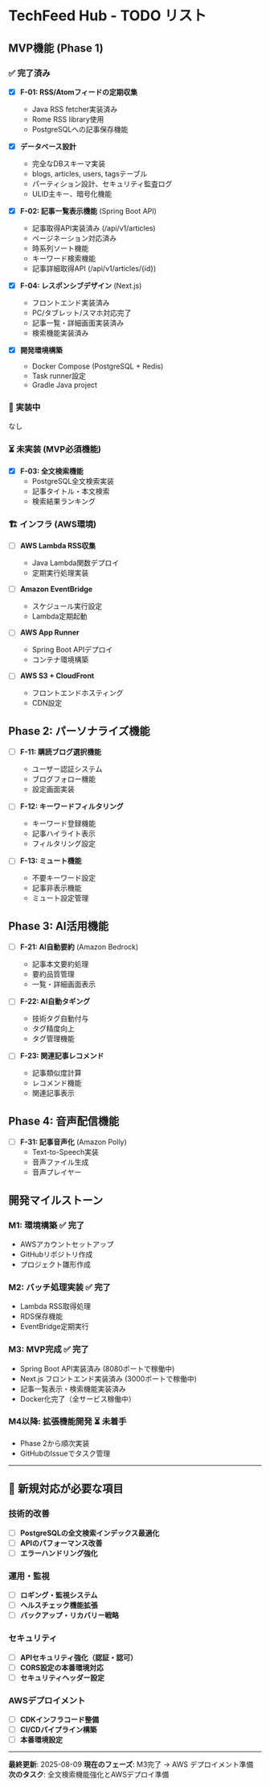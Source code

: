 # TechFeed Hub - TODO リスト

## MVP機能 (Phase 1)

### ✅ 完了済み

- [x] **F-01: RSS/Atomフィードの定期収集**
  - Java RSS fetcher実装済み
  - Rome RSS library使用
  - PostgreSQLへの記事保存機能

- [x] **データベース設計**
  - 完全なDBスキーマ実装
  - blogs, articles, users, tagsテーブル
  - パーティション設計、セキュリティ監査ログ
  - ULID主キー、暗号化機能

- [x] **F-02: 記事一覧表示機能** (Spring Boot API)
  - 記事取得API実装済み (/api/v1/articles)
  - ページネーション対応済み
  - 時系列ソート機能
  - キーワード検索機能
  - 記事詳細取得API (/api/v1/articles/{id})

- [x] **F-04: レスポンシブデザイン** (Next.js)
  - フロントエンド実装済み
  - PC/タブレット/スマホ対応完了
  - 記事一覧・詳細画面実装済み
  - 検索機能実装済み

- [x] **開発環境構築**
  - Docker Compose (PostgreSQL + Redis)
  - Task runner設定
  - Gradle Java project

### 🔄 実装中

なし

### ⏳ 未実装 (MVP必須機能)

- [x] **F-03: 全文検索機能**
  - PostgreSQL全文検索実装
  - 記事タイトル・本文検索
  - 検索結果ランキング


### 🏗️ インフラ (AWS環境)

- [ ] **AWS Lambda RSS収集**
  - Java Lambda関数デプロイ
  - 定期実行処理実装

- [ ] **Amazon EventBridge**
  - スケジュール実行設定
  - Lambda定期起動

- [ ] **AWS App Runner**
  - Spring Boot APIデプロイ
  - コンテナ環境構築

- [ ] **AWS S3 + CloudFront**
  - フロントエンドホスティング
  - CDN設定

## Phase 2: パーソナライズ機能

- [ ] **F-11: 購読ブログ選択機能**
  - ユーザー認証システム
  - ブログフォロー機能
  - 設定画面実装

- [ ] **F-12: キーワードフィルタリング**
  - キーワード登録機能
  - 記事ハイライト表示
  - フィルタリング設定

- [ ] **F-13: ミュート機能**
  - 不要キーワード設定
  - 記事非表示機能
  - ミュート設定管理

## Phase 3: AI活用機能

- [ ] **F-21: AI自動要約** (Amazon Bedrock)
  - 記事本文要約処理
  - 要約品質管理
  - 一覧・詳細画面表示

- [ ] **F-22: AI自動タギング**
  - 技術タグ自動付与
  - タグ精度向上
  - タグ管理機能

- [ ] **F-23: 関連記事レコメンド**
  - 記事類似度計算
  - レコメンド機能
  - 関連記事表示

## Phase 4: 音声配信機能

- [ ] **F-31: 記事音声化** (Amazon Polly)
  - Text-to-Speech実装
  - 音声ファイル生成
  - 音声プレイヤー

## 開発マイルストーン

### M1: 環境構築 ✅ 完了
- AWSアカウントセットアップ
- GitHubリポジトリ作成
- プロジェクト雛形作成

### M2: バッチ処理実装 ✅ 完了
- Lambda RSS取得処理
- RDS保存機能
- EventBridge定期実行

### M3: MVP完成 ✅ 完了
- Spring Boot API実装済み (8080ポートで稼働中)
- Next.js フロントエンド実装済み (3000ポートで稼働中)
- 記事一覧表示・検索機能実装済み
- Docker化完了（全サービス稼働中）

### M4以降: 拡張機能開発 ⏳ 未着手
- Phase 2から順次実装
- GitHubのIssueでタスク管理

---

## 🔧 新規対応が必要な項目

### 技術的改善
- [ ] **PostgreSQLの全文検索インデックス最適化**
- [ ] **APIのパフォーマンス改善**
- [ ] **エラーハンドリング強化**

### 運用・監視
- [ ] **ロギング・監視システム**
- [ ] **ヘルスチェック機能拡張**
- [ ] **バックアップ・リカバリー戦略**

### セキュリティ
- [ ] **APIセキュリティ強化（認証・認可）**
- [ ] **CORS設定の本番環境対応**
- [ ] **セキュリティヘッダー設定**

### AWSデプロイメント
- [ ] **CDKインフラコード整備**
- [ ] **CI/CDパイプライン構築**
- [ ] **本番環境設定**

---

**最終更新**: 2025-08-09
**現在のフェーズ**: M3完了 → AWS デプロイメント準備
**次のタスク**: 全文検索機能強化とAWSデプロイ準備